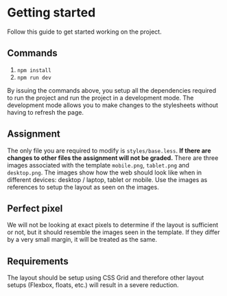 # Getting started
Follow this guide to get started working on the project.

## Commands
1. `npm install`
2. `npm run dev`

By issuing the commands above, you setup all the dependencies required to run the project and run the project in a development mode. The development mode allows you to make changes to the stylesheets without having to refresh the page. 

## Assignment
The only file you are required to modify is `styles/base.less`. __If there are changes to other files the assignment will not be graded.__ There are three images associated with the template `mobile.png`, `tablet.png` and `desktop.png`. The images show how the web should look like when in different devices: desktop / laptop, tablet or mobile. Use the images as references to setup the layout as seen on the images.

## Perfect pixel
We will not be looking at exact pixels to determine if the layout is sufficient or not, but it should resemble the images seen in the template. If they differ by a very small margin, it will be treated as the same.

## Requirements
The layout should be setup using CSS Grid and therefore other layout setups (Flexbox, floats, etc.) will result in a severe reduction.